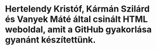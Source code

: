 # Hertelendy Kristóf, Kármán Szilárd és Vanyek Máté által csinált HTML weboldal, amit a GitHub gyakorlása gyanánt készítettünk.
